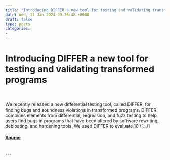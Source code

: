 ```yaml
---
title: "Introducing DIFFER a new tool for testing and validating transformed programs"
date: Wed, 31 Jan 2024 09:30:48 +0000
draft: false
type: posts
categories: 
- 
---
```

# Introducing DIFFER a new tool for testing and validating transformed programs

<br/>

<br/>
We recently released a new differential testing tool, called DIFFER, for finding bugs and soundness violations in transformed programs. DIFFER combines elements from differential, regression, and fuzz testing to help users find bugs in programs that have been altered by software rewriting, debloating, and hardening tools. We used DIFFER to evaluate 10 \[…\]

#### [Source](https://blog.trailofbits.com/2024/01/31/introducing-differ-a-new-tool-for-testing-and-validating-transformed-programs/)

<br/>
---
